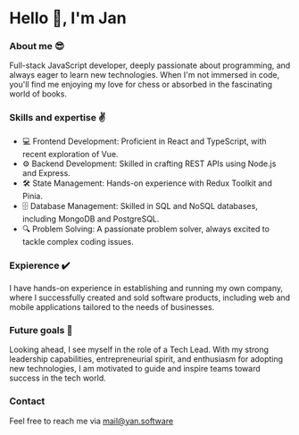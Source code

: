 # Hello 👋, I'm Jan

### About me 😎
Full-stack JavaScript developer, deeply passionate about programming, and always eager to learn new technologies. When I'm not immersed in code, you'll find me enjoying my love for chess or absorbed in the fascinating world of books.

### Skills and expertise ✌️
- 💻 Frontend Development: Proficient in React and TypeScript, with recent exploration of Vue.
- ⚙️ Backend Development: Skilled in crafting REST APIs using Node.js and Express.
- 🛠️ State Management: Hands-on experience with Redux Toolkit and Pinia.
- 🗄️ Database Management: Skilled in SQL and NoSQL databases, including MongoDB and PostgreSQL.
- 🔍 Problem Solving: A passionate problem solver, always excited to tackle complex coding issues.

### Expierence ✔️
I have hands-on experience in establishing and running my own company, where I successfully created and sold software products, including web and mobile applications tailored to the needs of businesses.

### Future goals 🚀
Looking ahead, I see myself in the role of a Tech Lead. With my strong leadership capabilities, entrepreneurial spirit, and enthusiasm for adopting new technologies, I am motivated to guide and inspire teams toward success in the tech world.

### Contact
Feel free to reach me via mail@yan.software
